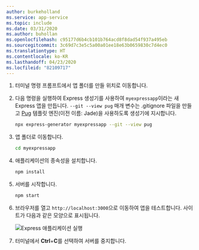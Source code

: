 ```yaml
---
author: burkeholland
ms.service: app-service
ms.topic: include
ms.date: 03/31/2020
ms.author: buhollan
ms.openlocfilehash: c95177d6b4cb101b764acd8f8dad54f937a495eb
ms.sourcegitcommit: 3c69d7c3e5c5a00a01ee18e63b0659830c7d4ec0
ms.translationtype: HT
ms.contentlocale: ko-KR
ms.lasthandoff: 04/23/2020
ms.locfileid: "82109717"
---
```

1. 터미널 명령 프롬프트에서 앱 폴더를 만들 위치로 이동합니다.

1. 다음 명령을 실행하여 Express 생성기를 사용하여 `myexpressapp`이라는 새 Express 앱을 만듭니다. `--git --view pug` 매개 변수는 .gitignore 파일을 만들고 [Pug](https://pugjs.org/api/getting-started.html) 템플릿 엔진(이전 이름: Jade)을 사용하도록 생성기에 지시합니다.

    ```bash
    npx express-generator myexpressapp --git --view pug
    ```

1. 앱 폴더로 이동합니다.

    ```bash
    cd myexpressapp
    ```

1. 애플리케이션의 종속성을 설치합니다.

    ```bash
    npm install
    ```

1. 서버를 시작합니다.

    ```bash
    npm start
    ```

1. 브라우저를 열고 `http://localhost:3000`으로 이동하여 앱을 테스트합니다. 사이트가 다음과 같은 모양으로 표시됩니다.

    ![Express 애플리케이션 실행](../media/deploy-azure/express.png)

1. 터미널에서 **Ctrl**+**C**를 선택하여 서버를 중지합니다.
 
